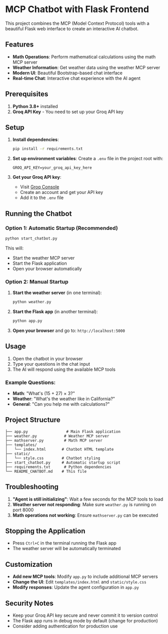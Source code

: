 # MCP Chatbot with Flask Frontend

This project combines the MCP (Model Context Protocol) tools with a beautiful Flask web interface to create an interactive AI chatbot.

## Features

- **Math Operations**: Perform mathematical calculations using the math MCP server
- **Weather Information**: Get weather data using the weather MCP server
- **Modern UI**: Beautiful Bootstrap-based chat interface
- **Real-time Chat**: Interactive chat experience with the AI agent

## Prerequisites

1. **Python 3.8+** installed
2. **Groq API Key** - You need to set up your Groq API key

## Setup

1. **Install dependencies**:
   ```bash
   pip install -r requirements.txt
   ```

2. **Set up environment variables**:
   Create a `.env` file in the project root with:
   ```
   GROQ_API_KEY=your_groq_api_key_here
   ```

3. **Get your Groq API key**:
   - Visit [Groq Console](https://console.groq.com/)
   - Create an account and get your API key
   - Add it to the `.env` file

## Running the Chatbot

### Option 1: Automatic Startup (Recommended)
```bash
python start_chatbot.py
```
This will:
- Start the weather MCP server
- Start the Flask application
- Open your browser automatically

### Option 2: Manual Startup
1. **Start the weather server** (in one terminal):
   ```bash
   python weather.py
   ```

2. **Start the Flask app** (in another terminal):
   ```bash
   python app.py
   ```

3. **Open your browser** and go to: `http://localhost:5000`

## Usage

1. Open the chatbot in your browser
2. Type your questions in the chat input
3. The AI will respond using the available MCP tools

### Example Questions:
- **Math**: "What's (15 + 27) × 3?"
- **Weather**: "What's the weather like in California?"
- **General**: "Can you help me with calculations?"

## Project Structure

```
├── app.py                 # Main Flask application
├── weather.py            # Weather MCP server
├── mathserver.py         # Math MCP server
├── templates/
│   └── index.html       # Chatbot HTML template
├── static/
│   └── style.css        # Chatbot styling
├── start_chatbot.py     # Automatic startup script
├── requirements.txt      # Python dependencies
└── README_CHATBOT.md    # This file
```

## Troubleshooting

1. **"Agent is still initializing"**: Wait a few seconds for the MCP tools to load
2. **Weather server not responding**: Make sure `weather.py` is running on port 8000
3. **Math operations not working**: Ensure `mathserver.py` can be executed

## Stopping the Application

- Press `Ctrl+C` in the terminal running the Flask app
- The weather server will be automatically terminated

## Customization

- **Add new MCP tools**: Modify `app.py` to include additional MCP servers
- **Change the UI**: Edit `templates/index.html` and `static/style.css`
- **Modify responses**: Update the agent configuration in `app.py`

## Security Notes

- Keep your Groq API key secure and never commit it to version control
- The Flask app runs in debug mode by default (change for production)
- Consider adding authentication for production use
